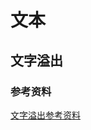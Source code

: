 # 文本

## 文字溢出


### 参考资料
[文字溢出参考资料](https://juejin.cn/post/7218411904699924540?utm_source=gold_browser_extension)
